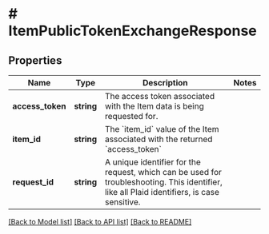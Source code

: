 # # ItemPublicTokenExchangeResponse

## Properties

Name | Type | Description | Notes
------------ | ------------- | ------------- | -------------
**access_token** | **string** | The access token associated with the Item data is being requested for. |
**item_id** | **string** | The &#x60;item_id&#x60; value of the Item associated with the returned &#x60;access_token&#x60; |
**request_id** | **string** | A unique identifier for the request, which can be used for troubleshooting. This identifier, like all Plaid identifiers, is case sensitive. |

[[Back to Model list]](../../README.md#models) [[Back to API list]](../../README.md#endpoints) [[Back to README]](../../README.md)
